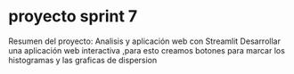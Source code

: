# proyecto sprint 7
Resumen del proyecto: Analisis y aplicación web con Streamlit
Desarrollar una aplicación web interactiva ,para esto creamos botones para marcar los histogramas y las graficas de dispersion